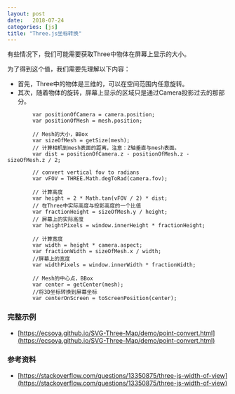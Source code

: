 ```yaml
---
layout: post
date:   2018-07-24
categories: [js]
title: "Three.js坐标转换"
---
```


 有些情况下，我们可能需要获取Three中物体在屏幕上显示的大小。

 为了得到这个值，我们需要先理解以下内容：
- 首先，Three中的物体是三维的，可以在空间范围内任意旋转。
- 其次，随着物体的旋转，屏幕上显示的区域只是通过Camera投影过去的那部分。

```
        var positionOfCamera = camera.position;
        var positionOfMesh = mesh.position;

        // Mesh的大小，BBox
        var sizeOfMesh = getSize(mesh);
        // 计算相机到mesh表面的距离，注意：Z轴垂直与mesh表面。
        var dist = positionOfCamera.z - positionOfMesh.z - sizeOfMesh.z / 2;

        // convert vertical fov to radians
        var vFOV = THREE.Math.degToRad(camera.fov);

        // 计算高度
        var height = 2 * Math.tan(vFOV / 2) * dist;
        // 在Three中实际高度与投影高度的一个比值
        var fractionHeight = sizeOfMesh.y / height;
        // 屏幕上的实际高度
        var heightPixels = window.innerHeight * fractionHeight;

        // 计算宽度
        var width = height * camera.aspect;
        var fractionWidth = sizeOfMesh.x / width;
        //屏幕上的宽度
        var widthPixels = window.innerWidth * fractionWidth;

        // Mesh的中心点，BBox
        var center = getCenter(mesh);
        //将3D坐标转换到屏幕坐标
        var centerOnScreen = toScreenPosition(center);
```

### 完整示例

- [https://ecsoya.github.io/SVG-Three-Map/demo/point-convert.html](https://ecsoya.github.io/SVG-Three-Map/demo/point-convert.html)

### 参考资料
- [https://stackoverflow.com/questions/13350875/three-js-width-of-view](https://stackoverflow.com/questions/13350875/three-js-width-of-view) 